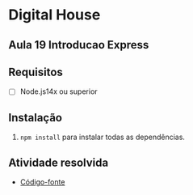 # Digital House

## Aula 19 Introducao Express

## Requisitos

- [ ] Node.js14x ou superior

## Instalação

1.  `npm install` para instalar todas as dependências.

##  Atividade resolvida

- [Código-fonte](./código-fonte)